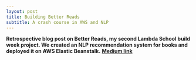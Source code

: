 ```yaml
---
layout: post
title: Building Better Reads
subtitle: A crash course in AWS and NLP
---
```

**Retrospective blog post on Better Reads, my second Lambda School build week project. We created an NLP recommendation system for books and deployed it on AWS Elastic Beanstalk.**
[**Medium link**](https://medium.com/@will.cotton4/building-better-reads-8e20c00b63b2)
